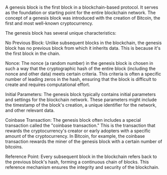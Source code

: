A genesis block is the first block in a blockchain-based protocol. It serves as the foundation or starting point for the entire blockchain network. The concept of a genesis block was introduced with the creation of Bitcoin, the first and most well-known cryptocurrency.

The genesis block has several unique characteristics:

No Previous Block: Unlike subsequent blocks in the blockchain, the genesis block has no previous block from which it inherits data. This is because it's the first block in the chain.

Nonce: The nonce (a random number) in the genesis block is chosen in such a way that the cryptographic hash of the entire block (including the nonce and other data) meets certain criteria. This criteria is often a specific number of leading zeros in the hash, ensuring that the block is difficult to create and requires computational effort.

Initial Parameters: The genesis block typically contains initial parameters and settings for the blockchain network. These parameters might include the timestamp of the block's creation, a unique identifier for the network, and other relevant data.

Coinbase Transaction: The genesis block often includes a special transaction called the "coinbase transaction." This is the transaction that rewards the cryptocurrency's creator or early adopters with a specific amount of the cryptocurrency. In Bitcoin, for example, the coinbase transaction rewards the miner of the genesis block with a certain number of bitcoins.

Reference Point: Every subsequent block in the blockchain refers back to the previous block's hash, forming a continuous chain of blocks. This reference mechanism ensures the integrity and security of the blockchain.